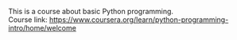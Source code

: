 This is a course about basic Python programming.  
Course link: https://www.coursera.org/learn/python-programming-intro/home/welcome  
